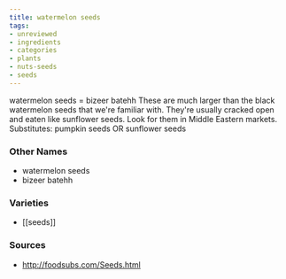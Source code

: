 ```yaml
---
title: watermelon seeds
tags:
- unreviewed
- ingredients
- categories
- plants
- nuts-seeds
- seeds
---
```

watermelon seeds = bizeer batehh These are much larger than the black watermelon seeds that we're familiar with. They're usually cracked open and eaten like sunflower seeds. Look for them in Middle Eastern markets. Substitutes: pumpkin seeds OR sunflower seeds

### Other Names

* watermelon seeds
* bizeer batehh

### Varieties

* [[seeds]]

### Sources
* http://foodsubs.com/Seeds.html
